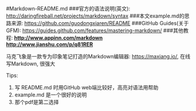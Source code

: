 #Markdown-README.md
###官方的语法说明(英文): http://daringfireball.net/projects/markdown/syntax
###本文example.md的思路来源: https://github.com/guodongxiaren/README
###GitHub Guides(关于GFM):   https://guides.github.com/features/mastering-markdown/
###其他教程: 
**http://www.appinn.com/markdown**  
**http://www.jianshu.com/p/q81RER**

马克飞象是一款专为印象笔记打造的Markdown编辑器: https://maxiang.io/, 在线写Markdown, 很强大

Tips:  

1. 写 README.md 时用GitHub web端比较好，高亮对语法用帮助
2. example.md 是一个很好的说明
3. 那个pdf是第二选择
